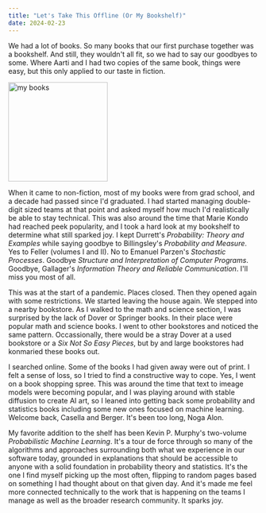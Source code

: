 ```yaml
---
title: "Let's Take This Offline (Or My Bookshelf)"
date: 2024-02-23
---
```


We had a lot of books. So many books that our first purchase together was a
 bookshelf. And still, they wouldn't all fit, so we had to say our goodbyes 
to some. Where Aarti and I had two copies of the same book, things were easy,
 but this only applied to our taste in fiction.

<img src="https://krisheswaran.github.io/assets/books.jpg" alt="my books" width="200"/>

When it came to non-fiction, most of my books were from grad school, and a
decade had passed since I'd graduated. I had started managing double-digit 
sized teams at that point and asked myself how much I'd realistically be able
to stay technical. This was also around the time that Marie Kondo had reached
 peek popularity, and I took a hard look at my bookshelf to determine what
 still sparked joy. I kept Durrett's _Probability: Theory and Examples_ while
 saying goodbye to Billingsley's _Probability and Measure_. Yes to Feller
 (volumes I and II). No to Emanuel Parzen's _Stochastic Processes_. Goodbye
_Structure and Interpretation of Computer Programs_. Goodbye, Gallager's
 _Information Theory and Reliable Communication_. I'll miss you most of all.

This was at the start of a pandemic. Places closed. Then they opened again
 with some restrictions. We started leaving the house again. We stepped 
into a nearby bookstore. As I walked to the math and science section, I 
was surprised by the lack of Dover or Springer books. In their place were 
popular math and science books. I went to other bookstores and noticed the 
same pattern. Occassionally, there would be a stray Dover at a used bookstore
or a _Six Not So Easy Pieces_, but by and large bookstores had konmaried these
books out.

I searched online. Some of the books I had given away were out of print. I felt
a sense of loss, so I tried to find a constructive way to cope. Yes, I went 
on a book shopping spree. This was around the time that text to imeage models 
were becoming popular, and I was playing around with stable diffusion to create
 AI art, so I leaned into getting back some probability and statistics books 
including some new ones focused on machine learning. Welcome back, Casella and
Berger. It's been too long, Noga Alon.

My favorite addition to the shelf has been Kevin P. Murphy's two-volume
_Probabilistic Machine Learning_. It's a tour de force through so many of the 
algorithms and approaches surrounding both what we experience in our software
today, grounded in explanations that should be accessible to anyone with a
 solid foundation in probability theory and statistics. It's the one I find
myself picking up the most often, flipping to random pages based on something 
I had thought about on that given day. And it's made me feel more connected 
technically to the work that is happening on the teams I manage as well as 
the broader research community. It sparks joy.

